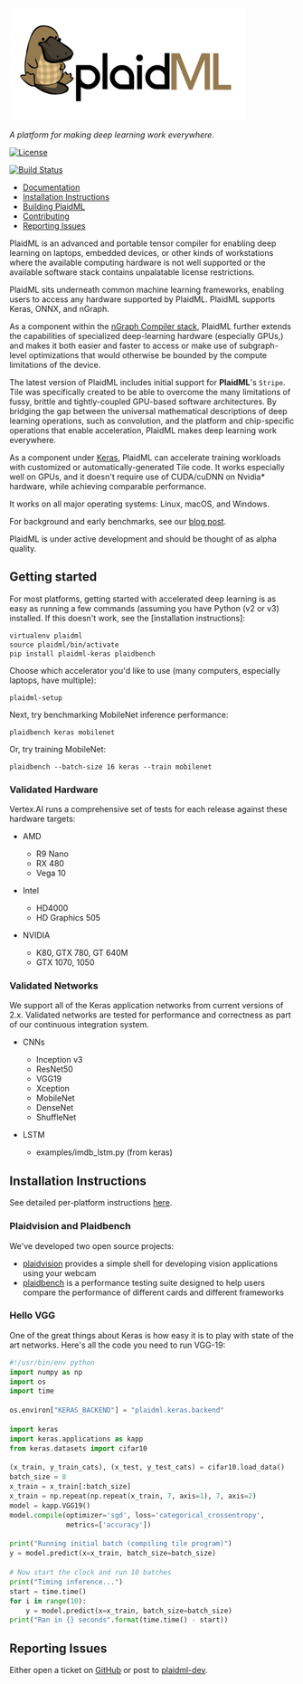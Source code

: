 <img src="docs/images/plaid-final.png" height="200"></img>

*A platform for making deep learning work everywhere.*


[![License](https://img.shields.io/badge/License-Apache%202.0-blue.svg)](https://github.com/plaidml/plaidml/blob/master/LICENSE)  

[![Build Status](https://travis-ci.org/plaidml/plaidml.svg?branch=master)](https://travis-ci.org/plaidml/plaidml)


- [Documentation](https://vertexai-plaidml.readthedocs-hosted.com/)
- [Installation Instructions](docs/install.rst)
- [Building PlaidML](docs/building.md)
- [Contributing](docs/contributing.rst)
- [Reporting Issues](#reporting-issues)


PlaidML is an advanced and portable tensor compiler for enabling deep learning 
on laptops, embedded devices, or other kinds of workstations where the available 
computing hardware is not well supported or the available software stack contains 
unpalatable license restrictions.

PlaidML sits underneath common machine learning frameworks, enabling users to 
access any hardware supported by PlaidML. PlaidML supports Keras, ONNX, and nGraph.

As a component within the [nGraph Compiler stack], PlaidML further extends the 
capabilities of specialized deep-learning hardware (especially GPUs,) and makes 
it both easier and faster to access or make use of subgraph-level optimizations 
that would otherwise be bounded by the compute limitations of the device. 

The latest version of PlaidML includes initial support for **PlaidML**'s 
``Stripe``. Tile was specifically created to be able to overcome the many 
limitations of fussy, brittle and tightly-coupled GPU-based software architectures. 
By bridging the gap between the universal mathematical descriptions of deep 
learning operations, such as convolution, and the platform and chip-specific 
operations that enable acceleration, PlaidML makes deep learning work everywhere.

As a component under [Keras], PlaidML can accelerate training workloads with 
customized or automatically-generated Tile code. It works especially well on 
GPUs, and it doesn't require use of CUDA/cuDNN on Nvidia* hardware, while 
achieving comparable performance.

It works on all major operating systems: Linux, macOS, and Windows. 

For background and early benchmarks, see our [blog post].

PlaidML is under active development and should be thought of as alpha quality.


## Getting started

For most platforms, getting started with accelerated deep learning is as easy as
running a few commands (assuming you have Python (v2 or v3) installed. If this 
doesn't work, see the [installation instructions]:

    virtualenv plaidml
    source plaidml/bin/activate
    pip install plaidml-keras plaidbench

Choose which accelerator you'd like to use (many computers, especially laptops, have multiple):

    plaidml-setup

Next, try benchmarking MobileNet inference performance:

    plaidbench keras mobilenet

Or, try training MobileNet:

    plaidbench --batch-size 16 keras --train mobilenet


### Validated Hardware

Vertex.AI runs a comprehensive set of tests for each release against these hardware targets:

* AMD
    * R9 Nano
    * RX 480
    * Vega 10

* Intel
    * HD4000
    * HD Graphics 505

* NVIDIA
    * K80, GTX 780, GT 640M
    * GTX 1070, 1050

### Validated Networks

We support all of the Keras application networks from current versions of 2.x.
Validated networks are tested for performance and correctness as part of our 
continuous integration system.

* CNNs
   * Inception v3
   * ResNet50
   * VGG19
   * Xception
   * MobileNet
   * DenseNet
   * ShuffleNet

* LSTM
   * examples/imdb_lstm.py (from keras)

## Installation Instructions

See detailed per-platform instructions [here].

### Plaidvision and Plaidbench

We've developed two open source projects: 

  * [plaidvision](https://github.com/plaidml/plaidvision) provides a simple shell for developing vision applications using your webcam
  * [plaidbench](https://github.com/plaidml/plaidbench) is a performance testing suite designed to help users compare the performance
  of different cards and different frameworks
  

### Hello VGG
One of the great things about Keras is how easy it is to play with state of the art networks. Here's all the code you
need to run VGG-19:

```python
#!/usr/bin/env python
import numpy as np
import os
import time

os.environ["KERAS_BACKEND"] = "plaidml.keras.backend"

import keras
import keras.applications as kapp
from keras.datasets import cifar10

(x_train, y_train_cats), (x_test, y_test_cats) = cifar10.load_data()
batch_size = 8
x_train = x_train[:batch_size]
x_train = np.repeat(np.repeat(x_train, 7, axis=1), 7, axis=2)
model = kapp.VGG19()
model.compile(optimizer='sgd', loss='categorical_crossentropy',
              metrics=['accuracy'])

print("Running initial batch (compiling tile program)")
y = model.predict(x=x_train, batch_size=batch_size)

# Now start the clock and run 10 batches
print("Timing inference...")
start = time.time()
for i in range(10):
    y = model.predict(x=x_train, batch_size=batch_size)
print("Ran in {} seconds".format(time.time() - start))

```

## Reporting Issues
Either open a ticket on [GitHub] or post to [plaidml-dev].


[nGraph Compiler stack]: https://ngraph.nervanasys.com/docs/latest/
[Keras]: https://keras.io/
[blog post]: https://ai.intel.com/reintroducing-plaidml/
[here]: docs/install.rst
[GitHub]: https://github.com/plaidml/plaidml/issues
[plaidml-dev]: https://groups.google.com/forum/#!forum/plaidml-dev